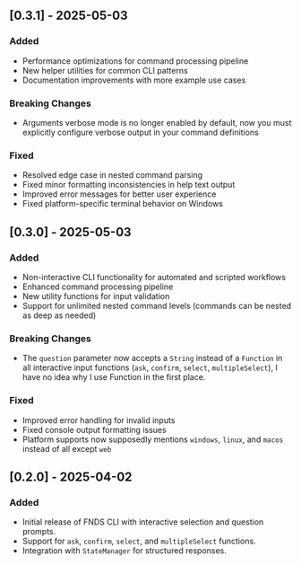 ## [0.3.1] - 2025-05-03
### Added
- Performance optimizations for command processing pipeline
- New helper utilities for common CLI patterns
- Documentation improvements with more example use cases

### Breaking Changes
- Arguments verbose mode is no longer enabled by default, now you must explicitly configure verbose output in your command definitions

### Fixed
- Resolved edge case in nested command parsing
- Fixed minor formatting inconsistencies in help text output
- Improved error messages for better user experience
- Fixed platform-specific terminal behavior on Windows

## [0.3.0] - 2025-05-03
### Added
- Non-interactive CLI functionality for automated and scripted workflows
- Enhanced command processing pipeline
- New utility functions for input validation
- Support for unlimited nested command levels (commands can be nested as deep as needed)

### Breaking Changes
- The `question` parameter now accepts a `String` instead of a `Function` in all interactive input functions (`ask`, `confirm`, `select`, `multipleSelect`), I have no idea why I use Function in the first place.

### Fixed
- Improved error handling for invalid inputs
- Fixed console output formatting issues
- Platform supports now supposedly mentions `windows`, `linux`, and `macos` instead of all except `web`

## [0.2.0] - 2025-04-02
### Added
- Initial release of FNDS CLI with interactive selection and question prompts.
- Support for `ask`, `confirm`, `select`, and `multipleSelect` functions.
- Integration with `StateManager` for structured responses.
